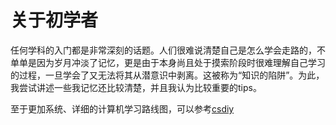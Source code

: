 # 关于初学者

任何学科的入门都是非常深刻的话题。人们很难说清楚自己是怎么学会走路的，不单单是因为岁月冲淡了记忆，更是由于本身尚且处于摸索阶段时很难理解自己学习的过程，一旦学会了又无法将其从潜意识中剥离。这被称为“知识的陷阱”。为此，我尝试讲述一些我记忆还比较清楚，并且我认为比较重要的tips。

至于更加系统、详细的计算机学习路线图，可以参考[csdiy](https://csdiy.wiki/)
